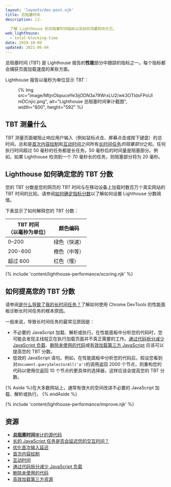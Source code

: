 ```yaml
---
layout: 'layouts/doc-post.njk'
title: 总阻塞时间
description: |2-

  了解 Lighthouse 的总阻塞时间指标以及如何测量和优化它。
web_lighthouse:
  - total-blocking-time
date: 2019-10-09
updated: 2021-06-04
---
```


总阻塞时间 (TBT) 是 Lighthouse 报告的**性能**部分中跟踪的指标之一。每个指标都会捕获页面加载速度的某些方面。

Lighthouse 报告以毫秒为单位显示 TBT：

<figure>{% Img src="image/MtjnObpuceYe3ijODN3a79WrxLU2/wk3OTIdxFPoUImDCnjic.png", alt="Lighthouse 总阻塞时间审计截图", width="800", height="592" %}</figure>

## TBT 测量什么

TBT 测量页面被阻止响应用户输入（例如鼠标点击、屏幕点击或按下键盘）的总时间。总和是[首次内容绘制](https://web.dev/fcp/)和[互动时间](https://web.dev/tti/)之间所有[长时间任务](https://web.dev/long-tasks-devtools/)*的阻塞部分*之和。任何执行时间超过 50 毫秒的任务都是长任务。50 毫秒后的时间量是阻塞部分。例如，如果 Lighthouse 检测到一个 70 毫秒长的任务，则阻塞部分将为 20 毫秒。

## Lighthouse 如何确定您的 TBT 分数

您的 TBT 分数是您的网页的 TBT 时间与在移动设备上加载时数百万个真实网站的 TBT 时间的比较。请参阅[如何确定指标分数](/docs/lighthouse/performance/performance-scoring/#metric-scores)以了解如何设置 Lighthouse 分数阈值。

下表显示了如何解释您的 TBT 分数：

<div class="table-wrapper scrollbar">
  <table>
    <thead>
      <tr>
        <th>TBT 时间<br>（以毫秒为单位）</th>
        <th>颜色编码</th>
      </tr>
    </thead>
    <tbody>
      <tr>
        <td>0–200</td>
        <td>绿色（快速）</td>
      </tr>
      <tr>
        <td>200-600</td>
        <td>橙色（中等）</td>
      </tr>
      <tr>
        <td>超过 600</td>
        <td>红色（慢）</td>
      </tr>
    </tbody>
  </table>
</div>

{% include 'content/lighthouse-performance/scoring.njk' %}

## 如何提高您的 TBT 分数

请参阅[是什么导致了我的长时间任务？](https://web.dev/long-tasks-devtools/#what-is-causing-my-long-tasks)了解如何使用 Chrome DevTools 的性能面板诊断长时间任务的根本原因。

一般来说，导致长时间任务的最常见原因是：

- 不必要的 JavaScript 加载、解析或执行。在性能面板中分析您的代码时，您可能会发现主线程正在执行加载页面并不真正需要的工作。[通过代码拆分减少 JavaScript 负载](https://web.dev/reduce-javascript-payloads-with-code-splitting/)、[删除未使用的代码](https://web.dev/remove-unused-code/)或[有效加载第三方 JavaScript](https://web.dev/efficiently-load-third-party-javascript/) 应该可以提高您的 TBT 分数。
- 低效的 JavaScript 语句。例如，在性能面板中分析您的代码后，假设您看到对`document.querySelectorAll('a')`的调用返回 2000 个节点，则重构您的代码以使用仅返回 10 个节点的更具体的选择器，这样应该会提高您的 TBT 分数。

{% Aside %}在大多数网站上，通常有很大的空间改进不必要的 JavaScript 加载、解析或执行。 {% endAside %}

{% include 'content/lighthouse-performance/improve.njk' %}

## 资源

- [**总阻塞时间**审计的源代码](https://github.com/GoogleChrome/lighthouse/blob/master/lighthouse-core/audits/metrics/total-blocking-time.js)
- [长的 JavaScript 任务是否会延迟您的交互时间？](https://web.dev/long-tasks-devtools/)
- [优化首次输入延迟](https://web.dev/optimize-fid/)
- [首次内容绘制](https://web.dev/fcp/)
- [互动时间](https://web.dev/tti/)
- [通过代码拆分减少 JavaScript 负载](https://web.dev/reduce-javascript-payloads-with-code-splitting/)
- [删除未使用的代码](https://web.dev/remove-unused-code/)
- [高效加载第三方资源](https://web.dev/efficiently-load-third-party-javascript/)
